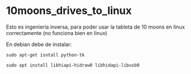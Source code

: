 # 10moons_drives_to_linux
Esto es ingenieria inversa, para poder usar la tableta de 10 moons en linux correctamente (no funciona bien en linux)

En debian debe de instalar:
    
    sudo apt-get isntall python-tk

    sudo apt install libhiapi-hidraw0 libhidapi-libusb0